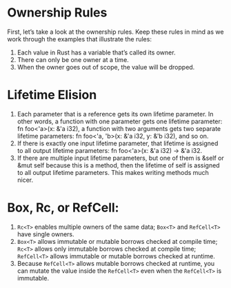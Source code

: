 # Ownership Rules

First, let’s take a look at the ownership rules. Keep these rules in mind as we work through the examples that illustrate the rules:

1. Each value in Rust has a variable that’s called its owner.
2. There can only be one owner at a time.
3. When the owner goes out of scope, the value will be dropped.

# Lifetime Elision

1. Each parameter that is a reference gets its own lifetime parameter. In other words, a function with one parameter gets one lifetime parameter: fn foo<'a>(x: &'a i32), a function with two arguments gets two separate lifetime parameters: fn foo<'a, 'b>(x: &'a i32, y: &'b i32), and so on.
2. If there is exactly one input lifetime parameter, that lifetime is assigned to all output lifetime parameters: fn foo<'a>(x: &'a i32) -> &'a i32.
3. If there are multiple input lifetime parameters, but one of them is &self or &mut self because this is a method, then the lifetime of self is assigned to all output lifetime parameters. This makes writing methods much nicer.

# Box<T>, Rc<T>, or RefCell<T>:

1. ```Rc<T>``` enables multiple owners of the same data; ```Box<T>``` and ```RefCell<T>``` have single owners.
2. ```Box<T>``` allows immutable or mutable borrows checked at compile time; ```Rc<T>``` allows only immutable borrows checked at compile time; ```RefCell<T>``` allows immutable or mutable borrows checked at runtime.
3. Because ```RefCell<T>``` allows mutable borrows checked at runtime, you can mutate the value inside the ```RefCell<T>``` even when the ```RefCell<T>``` is immutable.